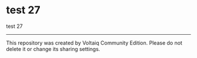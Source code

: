 # test 27

test 27

---

This repository was created by Voltaiq Community Edition. Please do not delete it or change its
sharing settings.
